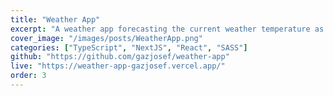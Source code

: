 ```yaml
---
title: "Weather App"
excerpt: "A weather app forecasting the current weather temperature as well as the next five hours."
cover_image: "/images/posts/WeatherApp.png"
categories: ["TypeScript", "NextJS", "React", "SASS"]
github: "https://github.com/gazjosef/weather-app"
live: "https://weather-app-gazjosef.vercel.app/"
order: 3
---
```


